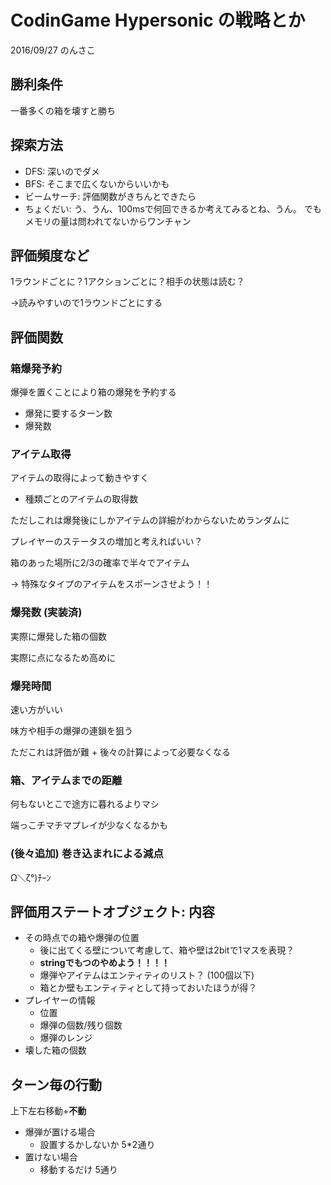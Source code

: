 # CodinGame Hypersonic の戦略とか

2016/09/27 のんさこ

## 勝利条件

一番多くの箱を壊すと勝ち

## 探索方法

- DFS: 深いのでダメ
- BFS: そこまで広くないからいいかも
- ビームサーチ: 評価関数がきちんとできたら
- ちょくだい: う、うん、100msで何回できるか考えてみるとね、うん。
             でもメモリの量は問われてないからワンチャン

## 評価頻度など

1ラウンドごとに？1アクションごとに？相手の状態は読む？

->読みやすいので1ラウンドごとにする

## 評価関数

### 箱爆発予約

爆弾を置くことにより箱の爆発を予約する

- 爆発に要するターン数
- 爆発数

### アイテム取得

アイテムの取得によって動きやすく

- 種類ごとのアイテムの取得数

ただしこれは爆発後にしかアイテムの詳細がわからないためランダムに

プレイヤーのステータスの増加と考えればいい？

箱のあった場所に2/3の確率で半々でアイテム

-> 特殊なタイプのアイテムをスポーンさせよう！！

### 爆発数 (実装済)

実際に爆発した箱の個数

実際に点になるため高めに

### 爆発時間

速い方がいい

味方や相手の爆弾の連鎖を狙う

ただこれは評価が難 + 後々の計算によって必要なくなる

### 箱、アイテムまでの距離

何もないとこで途方に暮れるよりマシ

端っこチマチマプレイが少なくなるかも

### (後々追加) 巻き込まれによる減点

Ω＼ζ°)ﾁｰﾝ

## 評価用ステートオブジェクト: 内容

- その時点での箱や爆弾の位置
  - 後に出てくる壁について考慮して、箱や壁は2bitで1マスを表現？
  - **stringでもつのやめよう！！！！**
  - 爆弾やアイテムはエンティティのリスト？ (100個以下)
  - 箱とか壁もエンティティとして持っておいたほうが得？
- プレイヤーの情報
  - 位置
  - 爆弾の個数/残り個数
  - 爆弾のレンジ
- 壊した箱の個数

## ターン毎の行動

上下左右移動+**不動**

- 爆弾が置ける場合
  - 設置するかしないか 5*2通り
- 置けない場合
  - 移動するだけ 5通り
